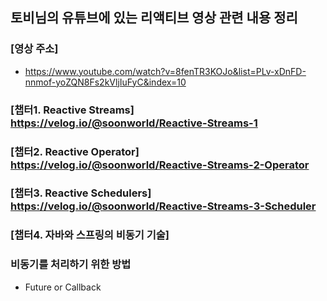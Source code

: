 
## 토비님의 유튜브에 있는 리액티브 영상 관련 내용 정리
### [영상 주소]
- https://www.youtube.com/watch?v=8fenTR3KOJo&list=PLv-xDnFD-nnmof-yoZQN8Fs2kVljIuFyC&index=10



### [챕터1. Reactive Streams] https://velog.io/@soonworld/Reactive-Streams-1
### [챕터2. Reactive Operator] https://velog.io/@soonworld/Reactive-Streams-2-Operator
### [챕터3. Reactive Schedulers] https://velog.io/@soonworld/Reactive-Streams-3-Scheduler
### [챕터4. 자바와 스프링의 비동기 기술]
### 비동기를 처리하기 위한 방법 
- Future or Callback
